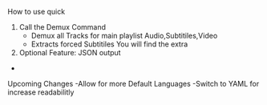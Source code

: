 How to use quick
1. Call the Demux Command
    * Demux all Tracks for main playlist Audio,Subtitiles,Video
    * Extracts forced Subtitiles
    You will find the extra
2. Optional Feature: JSON output
-








Upcoming Changes
-Allow for more Default Languages
-Switch to YAML for increase readabilitly 

